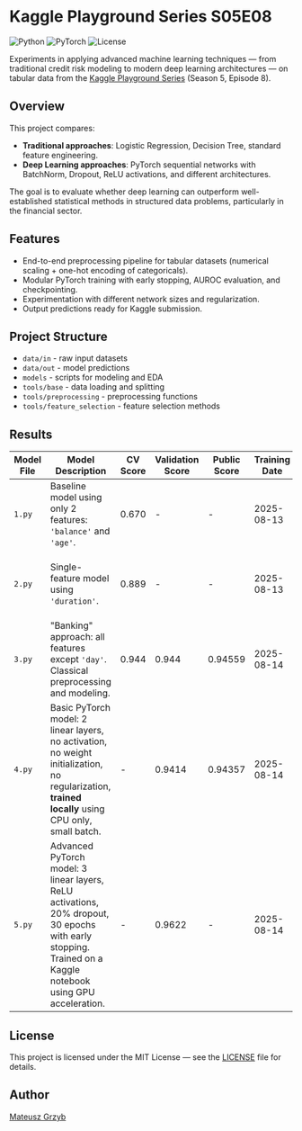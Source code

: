 # Kaggle Playground Series S05E08
![Python](https://img.shields.io/badge/Python-3.11-blue)
![PyTorch](https://img.shields.io/badge/PyTorch-2.x-red)
![License](https://img.shields.io/badge/License-MIT-green)

Experiments in applying advanced machine learning techniques — from traditional credit risk modeling to modern deep learning architectures — on tabular data from the [Kaggle Playground Series](https://www.kaggle.com/competitions/playground-series-s5e8) (Season 5, Episode 8).

## Overview
This project compares:
- **Traditional approaches**: Logistic Regression, Decision Tree, standard feature engineering.  
- **Deep Learning approaches**: PyTorch sequential networks with BatchNorm, Dropout, ReLU activations, and different architectures.

The goal is to evaluate whether deep learning can outperform well-established statistical methods in structured data problems, particularly in the financial sector.

## Features
- End-to-end preprocessing pipeline for tabular datasets (numerical scaling + one-hot encoding of categoricals).  
- Modular PyTorch training with early stopping, AUROC evaluation, and checkpointing.  
- Experimentation with different network sizes and regularization.  
- Output predictions ready for Kaggle submission.

## Project Structure
* `data/in` - raw input datasets
* `data/out` - model predictions
* `models` - scripts for modeling and EDA
* `tools/base` - data loading and splitting
* `tools/preprocessing` - preprocessing functions
* `tools/feature_selection` - feature selection methods

## Results
| Model File | Model Description | CV Score | Validation Score | Public Score | Training Date | Notes / Key Observations |
|------------|-----------------|---------|-----------------|--------------|---------------|-------------------------|
| `1.py`     | Baseline model using only 2 features: `'balance'` and `'age'`. | 0.670 | - | - | 2025-08-13 | Very simple baseline; serves as reference point for all other models. |
| `2.py`     | Single-feature model using `'duration'`. | 0.889 | - | - | 2025-08-13 | Demonstrates high predictive power of `'duration'` alone. |
| `3.py`     | "Banking" approach: all features except `'day'`. Classical preprocessing and modeling. | 0.944 | 0.944 | 0.94559 | 2025-08-14 | Strong classical model; consistent CV and validation performance. |
| `4.py`     | Basic PyTorch model: 2 linear layers, no activation, no weight initialization, no regularization, **trained locally** using CPU only, small batch. | - | 0.9414 | 0.94357 | 2025-08-14 | Minimal neural network; competitive despite simplicity, shows potential of DL. |
| `5.py`     | Advanced PyTorch model: 3 linear layers, ReLU activations, 20% dropout, 30 epochs with early stopping. Trained on a Kaggle notebook using GPU acceleration. | - | 0.9622 | - | 2025-08-14 | Best deep learning configuration; early stopping prevented overfitting. |


## License
This project is licensed under the MIT License — see the [LICENSE](LICENSE) file for details.

## Author
[Mateusz Grzyb](https://mateuszgrzyb.pl/o-mnie)
